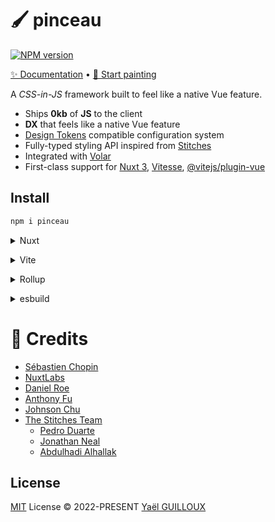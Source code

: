 # 🖌 pinceau

[![NPM version](https://img.shields.io/npm/v/pinceau?color=a1b858&label=)](https://www.npmjs.com/package/pinceau)

[✨ Documentation]() • [🎨 Start painting]()

A _CSS-in-JS_ framework built to feel like a native Vue feature.

- Ships **0kb** of **JS** to the client
- **DX** that feels like a native Vue feature
- [Design Tokens](https://github.com/design-tokens/community-group) compatible configuration system
- Fully-typed styling API inspired from [Stitches](https://www.npmjs.com/package/@stitches/stringify)
- Integrated with [Volar](https://github.com/johnsoncodehk/volar)
- First-class support for [Nuxt 3](https://v3.nuxtjs.org), [Vitesse](https://github.com/antfu/vitesse), [@vitejs/plugin-vue](https://github.com/vitejs/vite/tree/main/packages/plugin-vue)

## Install

```bash
npm i pinceau
```

<details>
<summary>Nuxt</summary><br>

```ts
// nuxt.config.js
export default defineNuxtConfig({
  modules: [
    'pinceau/nuxt',
  ],
  pinceau: {
    /* options */
  }
})
```

> This module only works with [Nuxt 3](https://v3.nuxtjs.org).

<br></details>

<details>
<summary>Vite</summary><br>

```ts
// vite.config.ts
import Pinceau from 'pinceau/vite'

export default defineConfig({
  plugins: [
    Pinceau({ /* options */ }),
  ],
})
```

Example: [`playground/`](./playground/)

<br></details>

<details>
<summary>Rollup</summary><br>

```ts
// rollup.config.js
import Pinceau from 'pinceau/rollup'

export default {
  plugins: [
    Pinceau({ /* options */ }),
  ],
}
```

<br></details>

<details>
<summary>esbuild</summary><br>

```ts
// esbuild.config.js
import { build } from 'esbuild'
import Pinceau from 'pinceau/esbuild'

build({
  plugins: [Pinceau({ /* options */ })],
})
```

<br></details>

# 💖 Credits

- [Sébastien Chopin](https://github.com/Atinux)
- [NuxtLabs](https://github.com/nuxtlabs)
- [Daniel Roe](https://github.com/danielroe)
- [Anthony Fu](https://github.com/antfu)
- [Johnson Chu](https://github.com/johnsoncodehk)
- [The Stitches Team](https://stitches.dev)
  - [Pedro Duarte](https://twitter.com/peduarte)
  - [Jonathan Neal](https://twitter.com/jon_neal)
  - [Abdulhadi Alhallak](https://twitter.com/hadi_hlk)

## License

[MIT](./LICENSE) License &copy; 2022-PRESENT [Yaël GUILLOUX](https://github.com/Tahul)
